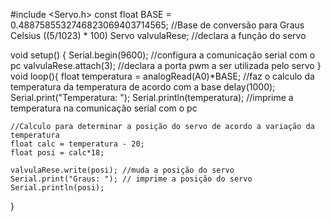 #include <Servo.h>
const float BASE = 0.4887585532746823069403714565; //Base de conversão para Graus Celsius ((5/1023) * 100)
Servo valvulaRese; //declara a função do servo

void setup() {
  Serial.begin(9600);   //configura a comunicação serial com o pc
  valvulaRese.attach(3); //declara a porta pwm a ser utilizada pelo servo
}
void loop(){
    float temperatura = analogRead(A0)*BASE; //faz o calculo da temperatura da temperatura de acordo com a base
    delay(1000);
    Serial.print("Temperatura: ");
    Serial.println(temperatura); //imprime a temperatura na comunicação serial com o pc
   
    //Calculo para determinar a posição do servo de acordo a variação da temperatura
    float calc = temperatura - 20;
    float posi = calc*18;  

    valvulaRese.write(posi); //muda a posição do servo
    Serial.print("Graus: "); // imprime a posição do servo
    Serial.println(posi);

  
}
